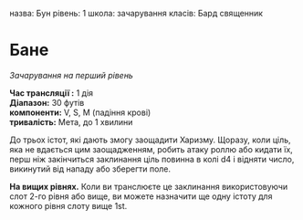 назва: Бун рівень: 1 школа: зачарування класів: Бард священник

# Бане
_Зачарування на перший рівень_

**Час трансляції :** 1 дія   
**Діапазон:** 30 футів   
**компоненти:** V, S, М (падіння крові)   
**тривалість:** Мета, до 1 хвилини

До трьох істот, які дають змогу заощадити Харизму. Щоразу, коли ціль, яка не вдається цим заощадженням, робить атаку роллю або кидати їх, перш ніж закінчиться заклинання ціль повинна в колі d4 і відняти число, викинутий від нападу або зберегти поле.

**На вищих рівнях.** Коли ви транслюєте це заклинання використовуючи слот 2-го рівня або вище, ви можете назначити ще одну істоту для кожного рівня слоту вище 1st. 
